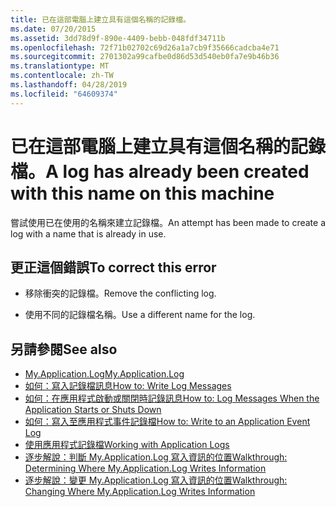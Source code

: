 ```yaml
---
title: 已在這部電腦上建立具有這個名稱的記錄檔。
ms.date: 07/20/2015
ms.assetid: 3dd78d9f-890e-4409-bebb-048fdf34711b
ms.openlocfilehash: 72f71b02702c69d26a1a7cb9f35666cadcba4e71
ms.sourcegitcommit: 2701302a99cafbe0d86d53d540eb0fa7e9b46b36
ms.translationtype: MT
ms.contentlocale: zh-TW
ms.lasthandoff: 04/28/2019
ms.locfileid: "64609374"
---
```

# <a name="a-log-has-already-been-created-with-this-name-on-this-machine"></a><span data-ttu-id="77faa-102">已在這部電腦上建立具有這個名稱的記錄檔。</span><span class="sxs-lookup"><span data-stu-id="77faa-102">A log has already been created with this name on this machine</span></span>
<span data-ttu-id="77faa-103">嘗試使用已在使用的名稱來建立記錄檔。</span><span class="sxs-lookup"><span data-stu-id="77faa-103">An attempt has been made to create a log with a name that is already in use.</span></span>  
  
## <a name="to-correct-this-error"></a><span data-ttu-id="77faa-104">更正這個錯誤</span><span class="sxs-lookup"><span data-stu-id="77faa-104">To correct this error</span></span>  
  
- <span data-ttu-id="77faa-105">移除衝突的記錄檔。</span><span class="sxs-lookup"><span data-stu-id="77faa-105">Remove the conflicting log.</span></span>  
  
- <span data-ttu-id="77faa-106">使用不同的記錄檔名稱。</span><span class="sxs-lookup"><span data-stu-id="77faa-106">Use a different name for the log.</span></span>  
  
## <a name="see-also"></a><span data-ttu-id="77faa-107">另請參閱</span><span class="sxs-lookup"><span data-stu-id="77faa-107">See also</span></span>

- [<span data-ttu-id="77faa-108">My.Application.Log</span><span class="sxs-lookup"><span data-stu-id="77faa-108">My.Application.Log</span></span>](xref:Microsoft.VisualBasic.ApplicationServices.ApplicationBase.Log)
- [<span data-ttu-id="77faa-109">如何：寫入記錄檔訊息</span><span class="sxs-lookup"><span data-stu-id="77faa-109">How to: Write Log Messages</span></span>](../../visual-basic/developing-apps/programming/log-info/how-to-write-log-messages.md)
- [<span data-ttu-id="77faa-110">如何：在應用程式啟動或關閉時記錄訊息</span><span class="sxs-lookup"><span data-stu-id="77faa-110">How to: Log Messages When the Application Starts or Shuts Down</span></span>](../../visual-basic/developing-apps/programming/log-info/how-to-log-messages-when-the-application-starts-or-shuts-down.md)
- [<span data-ttu-id="77faa-111">如何：寫入至應用程式事件記錄檔</span><span class="sxs-lookup"><span data-stu-id="77faa-111">How to: Write to an Application Event Log</span></span>](../../visual-basic/developing-apps/programming/log-info/how-to-write-to-an-application-event-log.md)
- [<span data-ttu-id="77faa-112">使用應用程式記錄檔</span><span class="sxs-lookup"><span data-stu-id="77faa-112">Working with Application Logs</span></span>](../../visual-basic/developing-apps/programming/log-info/working-with-application-logs.md)
- [<span data-ttu-id="77faa-113">逐步解說：判斷 My.Application.Log 寫入資訊的位置</span><span class="sxs-lookup"><span data-stu-id="77faa-113">Walkthrough: Determining Where My.Application.Log Writes Information</span></span>](../../visual-basic/developing-apps/programming/log-info/walkthrough-determining-where-my-application-log-writes-information.md)
- [<span data-ttu-id="77faa-114">逐步解說：變更 My.Application.Log 寫入資訊的位置</span><span class="sxs-lookup"><span data-stu-id="77faa-114">Walkthrough: Changing Where My.Application.Log Writes Information</span></span>](../../visual-basic/developing-apps/programming/log-info/walkthrough-changing-where-my-application-log-writes-information.md)
